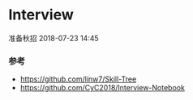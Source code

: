 

# Interview    
准备秋招 2018-07-23 14:45    
### 参考
* https://github.com/linw7/Skill-Tree    
* https://github.com/CyC2018/Interview-Notebook    
